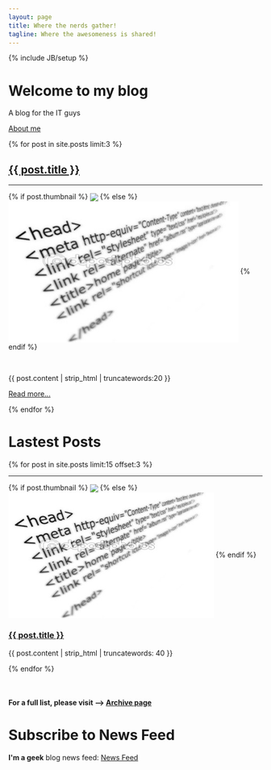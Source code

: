 ```yaml
---
layout: page
title: Where the nerds gather!
tagline: Where the awesomeness is shared!
---
```

{% include JB/setup %}

<div class="hero-unit">
  <h1>Welcome to my blog</h1>
  <p>A blog for the IT guys</p>
  <p><a class="btn btn-primary btn-large" href="/about.html">About me</a></p>
</div>

<div class="row">
  {% for post in site.posts limit:3 %}
  <div class="span4">
    <a href="{{ BASE_PATH }}{{ post.url }}"><h2>{{ post.title }}</h2></a>
	<hr />
	<p>{% if post.thumbnail %}
	<img src="{{ post.thumbnail }}" style="height: 280px" align="center" />
	{% else %}
	<img src="/assets/themes/tmtxt-responsive/images/no-thumnail.jpg"
  style="height: 280px" align="center" />
	{% endif %}</p>
	<p>&nbsp;</p>
	<p>
	{{ post.content | strip_html | truncatewords:20 }}
	</p>
	<p>
	<a class="btn" href="{{ BASE_PATH }}{{ post.url }}">Read more...</a>
	</p>
  </div>
  {% endfor %}
</div>

<h1>Lastest Posts</h1>
{% for post in site.posts limit:15 offset:3 %}
<hr />
<div class="row">
  <div class="span2">
    {% if post.thumbnail %}
	<img src="{{ post.thumbnail }}" align="center" />
	{% else %}
	<img src="/assets/themes/tmtxt-responsive/images/no-thumnail.jpg" align="center" />
	{% endif %}
  </div>
  <div class="span10">
    <p><a href="{{ BASE_PATH }}{{ post.url }}"><h3>{{ post.title }}</h3></a></p>
	<p>{{ post.content | strip_html | truncatewords: 40 }}
	</p>
  </div>
</div>
{% endfor %}

<p>&nbsp;</p>

#### For a full list, please visit --> [Archive page](/archive.html)

# Subscribe to News Feed

**I'm a geek** blog news feed: [News Feed](/atom.xml)
